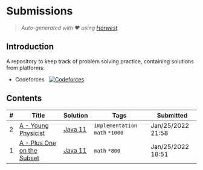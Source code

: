 Submissions
======================
> *Auto-generated with ❤ using [Harwest](https://github.com/nileshsah/harwest-tool)*

## Introduction

A repository to keep track of problem solving practice, containing solutions from platforms:
* Codeforces &nbsp; [![Codeforces](https://run.kaist.ac.kr/badges/codeforces/lonewolf235.svg)](https://codeforces.com/profile/lonewolf235)


## Contents

| # | Title | Solution | Tags | Submitted |
|---| ----- | -------- | ---- | --------- |
2 | [A - Young Physicist](https://codeforces.com/contest/69/problem/A) | [Java 11](./codeforces/69/A.java) | `implementation` `math` `*1000` | Jan/25/2022 21:58 | 
1 | [A - Plus One on the Subset](https://codeforces.com/contest/1624/problem/A) | [Java 11](./codeforces/1624/A.java) | `math` `*800` | Jan/25/2022 18:51 | 